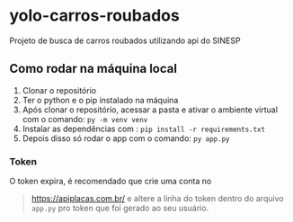 # yolo-carros-roubados
Projeto de busca de carros roubados utilizando api do SINESP

## Como rodar na máquina local

1. Clonar o repositório
2. Ter o python e o pip instalado na máquina
3. Após clonar o repositório, acessar a pasta e ativar o ambiente virtual com o comando: `py -m venv venv`
4. Instalar as dependências com : `pip install -r requirements.txt`
5. Depois disso só rodar o app com o comando: `py app.py`

### Token

O token expira, é recomendado que crie uma conta no 
> https://apiplacas.com.br/
e altere a linha do token dentro do arquivo `app.py` pro token que foi gerado ao seu usuário.




